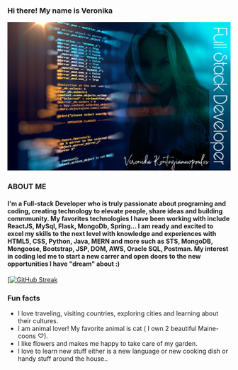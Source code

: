 ### Hi there! My name is Veronika

![](github.jpeg)

### ABOUT ME

#### I'm a Full-stack Developer who is truly passionate about programing and coding, creating technology to elevate people, share ideas and building commmunity. My favorites technologies I have been working with include ReactJS, MySql, Flask, MongoDb, Spring... I am ready and excited to excel my skills to the next level with knowledge and experiences with HTML5, CSS, Python, Java, MERN and more  such as STS, MongoDB, Mongoose, Bootstrap, JSP, DOM, AWS, Oracle SQL, Postman. My interest in coding led me to start a new carrer and open doors to the new opportunities I have "dream" about :)


[[![GitHub Streak](https://github-readme-streak-stats.herokuapp.com?user=veronikakontos&theme=shades-of-purple&hide_border=true)](https://git.io/streak-stats)

### Fun facts
- I love traveling, visiting countries, exploring cities and learning about their cultures.
- I am animal lover! My favorite animal is cat ( I own 2 beautiful Maine-coons ♡).
- I like flowers and makes me happy to take care of my garden.
- I love to learn new stuff either is a new language or new cooking dish or handy stuff around the house..





<!--
**veronikakontos/veronikakontos** is a ✨ _special_ ✨ repository because its `README.md` (this file) appears on your GitHub profile.


## I'm a full-stack Developer who is truly passionate about making open-source accessible, creating technology to elevate people, share ideas and building commmunity. My favorites technologies/languages I have been working with include ReactJS, MySql, Flask, MongoDb, Spring... I am ready and excited to excel my skills to the next level with knowledge and experiences with HTML5,CSS, Python, Java, MERN (mongo, express,react, node.js) and more libraries and frame-works such as STS, MongoDB, Mongoose, Bootstrap, JSP, DOM, AWS, Oracle SQL, Postman.
My interest in coding is letting me start a new carrer and open doors to the new opportunities I "dream" about 😍



